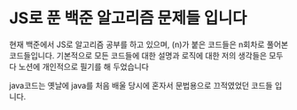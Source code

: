 # JS로 푼 백준 알고리즘 문제들 입니다

현재 백준에서 JS로 알고리즘 공부를 하고 있으며,
(n)가 붙은 코드들은 n회차로 풀어본 코드들입니다. 
기본적으로 모든 코드들에 대한 설명과 로직에 대한 저의 생각들은 모두 다 노션에 개인적으로 필기를 해 두었습니다


java코드는 옛날에 java를 처음 배울 당시에 혼자서 문법용으로 끄적였었던 코드들 입니다.



